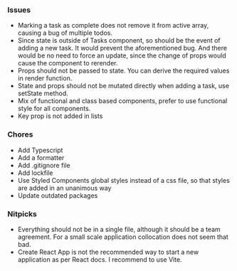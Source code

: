### Issues

- Marking a task as complete does not remove it from active array, causing a bug of multiple todos.
- Since state is outside of Tasks component, so should be the event of adding a new task. It would prevent the aforementioned bug. And there would be no need to force an update, since the change of props would cause the component to rerender.
- Props should not be passed to state. You can derive the required values in render function.
- State and props should not be mutated directly when adding a task, use setState method.
- Mix of functional and class based components, prefer to use functional style for all components.
- Key prop is not added in lists

### Chores

- Add Typescript
- Add a formatter
- Add .gitignore file
- Add lockfile
- Use Styled Components global styles instead of a css file, so that styles are added in an unanimous way
- Update outdated packages

### Nitpicks

- Everything should not be in a single file, although it should be a team agreement. For a small scale application collocation does not seem that bad.
- Create React App is not the recommended way to start a new application as per React docs. I recommend to use Vite.